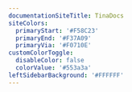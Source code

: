 ```yaml
---
documentationSiteTitle: TinaDocs
siteColors:
  primaryStart: '#F58C23'
  primaryEnd: '#F37A09'
  primaryVia: '#F0710E'
customColorToggle:
  disableColor: false
  colorValue: '#553a3a'
leftSidebarBackground: '#FFFFFF'
---
```


